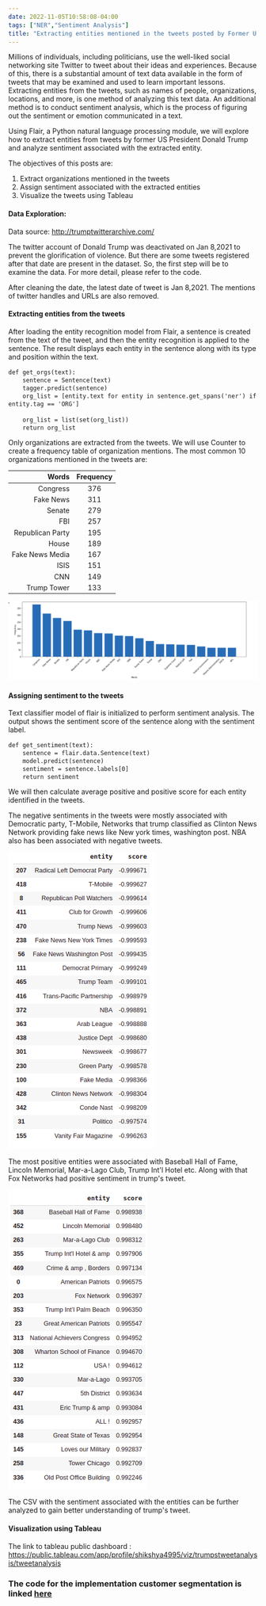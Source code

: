```yaml
---
date: 2022-11-05T10:58:08-04:00
tags: ["NER","Sentiment Analysis"]
title: "Extracting entities mentioned in the tweets posted by Former U.S president Trump, analyze the sentiment associated with it and visualize the data using Tableau"
---
```



Millions of individuals, including politicians, use the well-liked social networking site Twitter to tweet about their ideas and experiences. Because of this, there is a substantial amount of text data available in the form of tweets that may be examined and used to learn important lessons. Extracting entities from the tweets, such as names of people, organizations, locations, and more, is one method of analyzing this text data. An additional method is to conduct sentiment analysis, which is the process of figuring out the sentiment or emotion communicated in a text.

Using Flair, a Python natural language processing module, we will explore how to extract entities from tweets by former US President Donald Trump and analyze sentiment associated with the extracted entity. 

The objectives of this posts are:

1) Extract organizations mentioned in the tweets
2) Assign sentiment associated with the extracted entities
3) Visualize the tweets using Tableau

#### Data Exploration:

Data source: http://trumptwitterarchive.com/

The twitter account of Donald Trump was deactivated on Jan 8,2021 to prevent the glorification of violence. But there are some tweets registered after that date are present in the dataset. So, the first step will be to examine the data. For more detail, please refer to the code. 

After cleaning the date, the latest date of tweet is Jan 8,2021. The mentions of twitter handles and URLs are also removed.

#### Extracting entities from the tweets

After loading the entity recognition model from Flair, a sentence is created from the text of the tweet, and then the entity recognition is applied to the sentence. The result displays each entity in the sentence along with its type and position within the text.

```
def get_orgs(text):
    sentence = Sentence(text)
    tagger.predict(sentence)
    org_list = [entity.text for entity in sentence.get_spans('ner') if entity.tag == 'ORG']

    org_list = list(set(org_list))
    return org_list

```

Only organizations are extracted from the tweets. We will use Counter to create a frequency table of organization mentions. The most common 10 organizations mentioned in the tweets are:

| Words            | Frequency     |
| ----------------:|:-------------:| 
| Congress         | 376           | 
| Fake News        | 311           |  
| Senate           | 279           | 
| FBI              | 257           | 
| Republican Party | 195           | 
| House            | 189           | 
| Fake News Media  | 167           | 
| ISIS             | 151           | 
| CNN              | 149           | 
| Trump Tower      | 133           | 

![alt text][freq-words]

[freq-words]: https://github.com/shikshya1/projects/blob/main/trump_tweets_analysis/images/frequent_words.png?raw=true


#### Assigning sentiment to the tweets

Text classifier model of flair is initialized to perform sentiment analysis. The output shows the sentiment score of the sentence along with the sentiment label. 

```
def get_sentiment(text):
    sentence = flair.data.Sentence(text)
    model.predict(sentence)
    sentiment = sentence.labels[0]
    return sentiment

```

We will then calculate average positive and positive score for each entity identified in the tweets.

The negative sentiments in the tweets were mostly associated with Democratic party, T-Mobile, Networks that trump classified as Clinton News Network	providing fake news like New york times, washington post. NBA also has been associated with negative tweets.

![alt text][neg-entities]

[neg-entities]: https://github.com/shikshya1/projects/blob/main/trump_tweets_analysis/images/negative_entities.png?raw=true

The most positive entities were associated with Baseball Hall of Fame, Lincoln Memorial, Mar-a-Lago Club, Trump Int'l Hotel  etc. Along with that Fox Networks had positive sentiment in trump's tweet. 

![alt text][pos-entities]

[pos-entities]: https://github.com/shikshya1/projects/blob/main/trump_tweets_analysis/images/positive_entities.png?raw=true

The CSV with the sentiment associated with the entities can be further analyzed to gain better understanding of trump's tweet.

#### Visualization using Tableau

The link to tableau public dashboard : https://public.tableau.com/app/profile/shikshya4995/viz/trumpstweetanalysis/tweetanalysis

### The code for the implementation customer segmentation is linked [here](https://github.com/shikshya1/projects/tree/main/trump_tweets_analysis)

